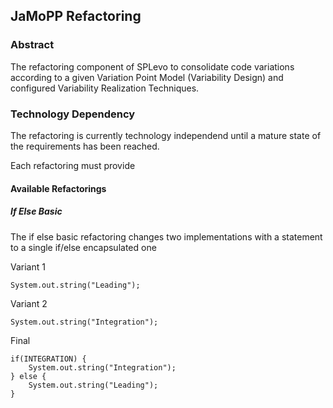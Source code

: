 ## JaMoPP Refactoring

### Abstract
The refactoring component of SPLevo to consolidate code variations according to a given Variation Point Model (Variability Design) and configured Variability Realization Techniques.

### Technology Dependency
The refactoring is currently technology independend until a mature state of the requirements has been reached.

Each refactoring must provide 

#### Available Refactorings


##### If Else Basic
The if else basic refactoring changes two implementations with a statement
to a single if/else encapsulated one

Variant 1

    System.out.string("Leading");

Variant 2

    System.out.string("Integration");

Final

    if(INTEGRATION) {
	    System.out.string("Integration");
    } else {
	    System.out.string("Leading");
    }